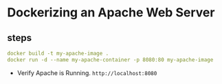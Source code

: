 # Dockerizing an Apache Web Server

## steps

```yaml
docker build -t my-apache-image .
docker run -d --name my-apache-container -p 8080:80 my-apache-image

```
- Verify Apache is Running.
`http://localhost:8080`

